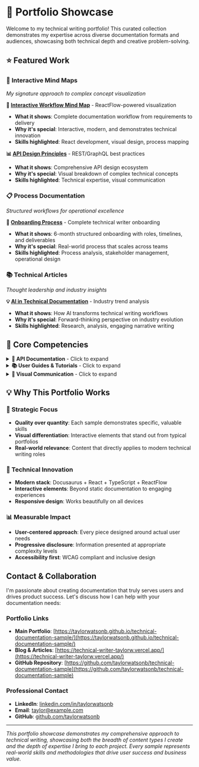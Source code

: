 # 🎯 Portfolio Showcase

Welcome to my technical writing portfolio! This curated collection demonstrates my expertise across diverse documentation formats and audiences, showcasing both technical depth and creative problem-solving.

## ⭐ **Featured Work**

### 🧠 **Interactive Mind Maps** 
*My signature approach to complex concept visualization*

**🌟 [Interactive Workflow Mind Map](examples/interactive-mindmap)** - ReactFlow-powered visualization
- **What it shows**: Complete documentation workflow from requirements to delivery
- **Why it's special**: Interactive, modern, and demonstrates technical innovation
- **Skills highlighted**: React development, visual design, process mapping

**📊 [API Design Principles](examples/api-design-mindmap)** - REST/GraphQL best practices
- **What it shows**: Comprehensive API design ecosystem
- **Why it's special**: Visual breakdown of complex technical concepts
- **Skills highlighted**: Technical expertise, visual communication

### 📋 **Process Documentation**
*Structured workflows for operational excellence*

**📝 [Onboarding Process](examples/process-documentation)** - Complete technical writer onboarding
- **What it shows**: 6-month structured onboarding with roles, timelines, and deliverables
- **Why it's special**: Real-world process that scales across teams
- **Skills highlighted**: Process analysis, stakeholder management, operational design

### 📚 **Technical Articles**
*Thought leadership and industry insights*

**💡 [AI in Technical Documentation](examples/technical-article)** - Industry trend analysis
- **What it shows**: How AI transforms technical writing workflows
- **Why it's special**: Forward-thinking perspective on industry evolution
- **Skills highlighted**: Research, analysis, engaging narrative writing

## 🚀 **Core Competencies**

<details>
<summary><strong>📖 API Documentation</strong> - Click to expand</summary>

**Samples**: [API Overview](api/overview) | [Authentication](api/authentication) | [Endpoints](api/endpoints)

**What I deliver**:
- Complete endpoint documentation with request/response examples
- Authentication flows and security best practices
- Error handling with actionable troubleshooting
- Interactive code samples in multiple languages

**Key Skills**:
- Technical accuracy and developer-focused language
- Clear information architecture and navigation
- Code documentation best practices
- Integration guidance and examples

</details>

<details>
<summary><strong>📚 User Guides & Tutorials</strong> - Click to expand</summary>

**Samples**: [Quick Start Guide](guides/quick-start) | [Advanced Features](guides/advanced-features) | [Troubleshooting](guides/troubleshooting)

**What I deliver**:
- Progressive skill-building tutorials
- Multi-language code examples
- Visual aids and annotated screenshots
- Comprehensive troubleshooting sections

**Key Skills**:
- User-centered design and empathy
- Clear, actionable step-by-step instructions
- Multi-audience content adaptation
- Problem-solving documentation approach

</details>

<details>
<summary><strong>🎨 Visual Communication</strong> - Click to expand</summary>

**Samples**: [Technical Writing Process](examples/technical-writing-mindmap) | [Interactive Mind Maps](examples/interactive-mindmap)

**What I deliver**:
- Interactive ReactFlow visualizations
- Custom CSS-styled mind maps
- Process flow diagrams
- Complex concept simplification

**Key Skills**:
- Visual thinking and design
- React/JavaScript development
- Creative problem-solving
- Modern web technologies

</details>

## 💡 **Why This Portfolio Works**

### **🎯 Strategic Focus**
- **Quality over quantity**: Each sample demonstrates specific, valuable skills
- **Visual differentiation**: Interactive elements that stand out from typical portfolios
- **Real-world relevance**: Content that directly applies to modern technical writing roles

### **🚀 Technical Innovation**
- **Modern stack**: Docusaurus + React + TypeScript + ReactFlow
- **Interactive elements**: Beyond static documentation to engaging experiences
- **Responsive design**: Works beautifully on all devices

### **📊 Measurable Impact**
- **User-centered approach**: Every piece designed around actual user needs
- **Progressive disclosure**: Information presented at appropriate complexity levels
- **Accessibility first**: WCAG compliant and inclusive design

## Contact & Collaboration

I'm passionate about creating documentation that truly serves users and drives product success. Let's discuss how I can help with your documentation needs:

### **Portfolio Links**
- **Main Portfolio**: [https://taylorwatsonb.github.io/technical-documentation-sample/](https://taylorwatsonb.github.io/technical-documentation-sample/)
- **Blog & Articles**: [https://technical-writer-taylorw.vercel.app/](https://technical-writer-taylorw.vercel.app/)
- **GitHub Repository**: [https://github.com/taylorwatsonb/technical-documentation-sample](https://github.com/taylorwatsonb/technical-documentation-sample)

### **Professional Contact**
- **LinkedIn**: [linkedin.com/in/taylorwatsonb](https://linkedin.com/in/taylorwatsonb)
- **Email**: [taylor@example.com](mailto:taylor@example.com)
- **GitHub**: [github.com/taylorwatsonb](https://github.com/taylorwatsonb)

---

*This portfolio showcase demonstrates my comprehensive approach to technical writing, showcasing both the breadth of content types I create and the depth of expertise I bring to each project. Every sample represents real-world skills and methodologies that drive user success and business value.*
